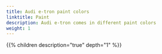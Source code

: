 ```yaml
---
title: Audi e-tron paint colors
linktitle: Paint
description: Audi e-tron comes in different paint colors
weight: 1
---
```






{{% children description="true" depth="1" %}}

